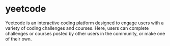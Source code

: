 # yeetcode
Yeetcode is an interactive coding platform designed to engage users with a variety of coding challenges and courses. Here, users can complete challenges or courses posted by other users in the community,  or make one of their own.
